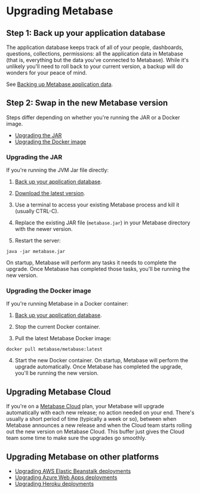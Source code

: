 # Upgrading Metabase

## Step 1: Back up your application database

The application database keeps track of all of your people, dashboards, questions, collections, permissions: all the application data in Metabase (that is, everything but the data you've connected to Metabase). While it's unlikely you'll need to roll back to your current version, a backup will do wonders for your peace of mind.

See [Backing up Metabase application data](backing-up-metabase-application-data.md).

## Step 2: Swap in the new Metabase version

Steps differ depending on whether you're running the JAR or a Docker image.

- [Upgrading the JAR](#upgrading-the-jar)
- [Upgrading the Docker image](#upgrading-the-docker-image)

### Upgrading the JAR

If you're running the JVM Jar file directly:

1. [Back up your application database](backing-up-metabase-application-data.md).

2. [Download the latest version](https://www.metabase.com/start/oss/jar.html).

3. Use a terminal to access your existing Metabase process and kill it (usually CTRL-C).

4. Replace the existing JAR file (`metabase.jar`) in your Metabase directory with the newer version.

5. Restart the server:

```
java -jar metabase.jar
```

On startup, Metabase will perform any tasks it needs to complete the upgrade. Once Metabase has completed those tasks, you'll be running the new version.

### Upgrading the Docker image

If you're running Metabase in a Docker container:

1. [Back up your application database](backing-up-metabase-application-data.md).

2. Stop the current Docker container.

3. Pull the latest Metabase Docker image:

```
docker pull metabase/metabase:latest
```

4. Start the new Docker container. On startup, Metabase will perform the upgrade automatically. Once Metabase has completed the upgrade, you'll be running the new version.

## Upgrading Metabase Cloud

If you're on a [Metabase Cloud](/pricing) plan, your Metabase will upgrade automatically with each new release; no action needed on your end. There's usually a short period of time (typically a week or so), between when Metabase announces a new release and when the Cloud team starts rolling out the new version on Metabase Cloud. This buffer just gives the Cloud team some time to make sure the upgrades go smoothly.

## Upgrading Metabase on other platforms

- [Upgrading AWS Elastic Beanstalk deployments](running-metabase-on-elastic-beanstalk.html#deploying-new-versions-of-metabase-on-elastic-beanstalk)
- [Upgrading Azure Web Apps deployments](running-metabase-on-azure.html#additional-configurations)
- [Upgrading Heroku deployments](running-metabase-on-heroku.html#deploying-new-versions-of-metabase)
